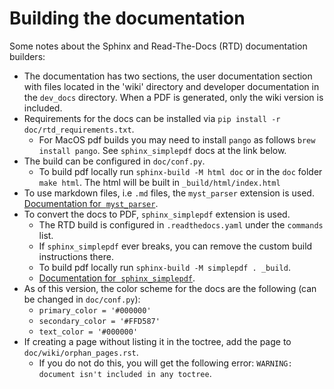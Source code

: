 # Building the documentation

Some notes about the Sphinx and Read-The-Docs (RTD) documentation builders:

- The documentation has two sections, the user documentation section with files located in the 'wiki' directory and developer documentation in the `dev_docs` directory. When a PDF is generated, only the wiki version is included.
- Requirements for the docs can be installed via `pip install -r doc/rtd_requirements.txt`.
    - For MacOS pdf builds you may need to install `pango` as follows `brew install pango`. See `sphinx_simplepdf` docs at the link below.
- The build can be configured in `doc/conf.py`.
     - To build pdf locally run `sphinx-build -M html doc` or in the `doc` folder `make html`. The html will be built in `_build/html/index.html`
- To use markdown files, i.e `.md` files, the `myst_parser` extension is used. [Documentation for  `myst_parser`](https://myst-parser.readthedocs.io/en/latest/).
- To convert the docs to PDF, `sphinx_simplepdf` extension is used.
    - The RTD build is configured in `.readthedocs.yaml` under the `commands` list.
    - If `sphinx_simplepdf` ever breaks, you can remove the custom build instructions there.
    - To build pdf locally run `sphinx-build -M simplepdf . _build`.
    - [Documentation for  `sphinx_simplepdf`](https://sphinx-simplepdf.readthedocs.io/en/latest/index.html).
- As of this version, the color scheme for the docs are the following (can be changed in `doc/conf.py`):
    - `primary_color = '#000000'`
    - `secondary_color = '#FFD587'`
    - `text_color = '#000000'`
- If creating a page without listing it in the toctree, add the page to `doc/wiki/orphan_pages.rst`.
    - If you do not do this, you will get the following error: `WARNING: document isn't included in any toctree`.
